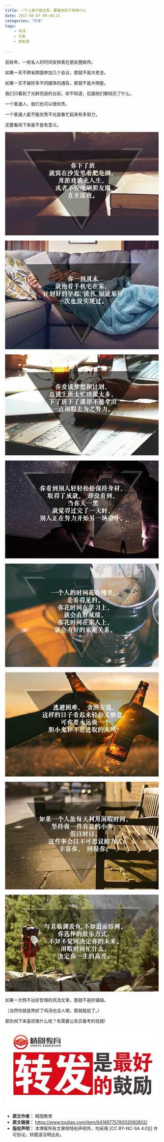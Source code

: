 ```yaml
---
title: 一个人是不是优秀，要看他闲下来做什么
date: 2017-05-07 09:40:21
categories: "开发"
tags:
	- 鸡汤
	- 文章
	- 朋友圈

---
```


前些年，一些名人的时间安排表在朋友圈疯传。

如果一天不跨省跨国参加几个会议，那就不是大老总。

如果一天不接好多不同媒体的通告，那就不是大明星。

我们只看到了光鲜亮丽的台前，却不知道，后面他们都经历了什么。

一个普通人，我们也可以很优秀，

一个普通人能不能优秀不光是看忙起来有多努力，

还要看闲下来是不是有意义。

![一个人是不是优秀，要看他闲下来做什么][Y7B2-UMJR-NJ2A.jpg]

![一个人是不是优秀，要看他闲下来做什么][3EBN-IQUE-YJAJ.jpg]

![一个人是不是优秀，要看他闲下来做什么][7ZZJ-YMUB-ZVF3.jpg]

![一个人是不是优秀，要看他闲下来做什么][R3YQ-Q2YA-E3UV.jpg]

![一个人是不是优秀，要看他闲下来做什么][R3IQ-U32M-YJNZ.jpg]

![一个人是不是优秀，要看他闲下来做什么][QAM7-JBZN-222U.jpg]

![一个人是不是优秀，要看他闲下来做什么][BEQY-ZFUR-FEAU.jpg]

![一个人是不是优秀，要看他闲下来做什么][QNM2-YYA2-UZQU.jpg]

如果一次熬不出好哲理的鸡汤文章，那就不是好编辑。

（当然你就是熬好了鸡汤也没人喝，那就尴尬了。）

那你闲下来喜欢做什么呢？有需要公务员备考的找我!

![一个人是不是优秀，要看他闲下来做什么][FEUR-VAJN-MNRF.jpg]


[Y7B2-UMJR-NJ2A.jpg]: static/resources/crawler/Y7B2-UMJR-NJ2A.jpg
[3EBN-IQUE-YJAJ.jpg]: static/resources/crawler/3EBN-IQUE-YJAJ.jpg
[7ZZJ-YMUB-ZVF3.jpg]: static/resources/crawler/7ZZJ-YMUB-ZVF3.jpg
[R3YQ-Q2YA-E3UV.jpg]: static/resources/crawler/R3YQ-Q2YA-E3UV.jpg
[R3IQ-U32M-YJNZ.jpg]: static/resources/crawler/R3IQ-U32M-YJNZ.jpg
[QAM7-JBZN-222U.jpg]: static/resources/crawler/QAM7-JBZN-222U.jpg
[BEQY-ZFUR-FEAU.jpg]: static/resources/crawler/BEQY-ZFUR-FEAU.jpg
[QNM2-YYA2-UZQU.jpg]: static/resources/crawler/QNM2-YYA2-UZQU.jpg
[FEUR-VAJN-MNRF.jpg]: static/resources/crawler/FEUR-VAJN-MNRF.jpg
 *  **原文作者：** 精图教育
 *  **原文链接：** https://www.toutiao.com/item/6416977576002060802/
 *  **版权声明：** 本博客所有文章除特别声明外，均采用 [CC BY-NC-SA 4.0][] 许可协议。转载请注明出处。
